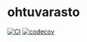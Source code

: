 # ohtuvarasto

[![CI](https://github.com/JHNUL/ohtuvarasto/actions/workflows/main.yml/badge.svg)](https://github.com/JHNUL/ohtuvarasto/actions/workflows/main.yml) [![codecov](https://codecov.io/github/JHNUL/ohtuvarasto/branch/main/graph/badge.svg?token=0JJJ58XIDS)](https://codecov.io/github/JHNUL/ohtuvarasto)
